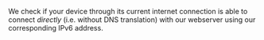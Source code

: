 We check if your device through its current internet connection is able to connect *directly* (i.e. without DNS translation) with our webserver using our corresponding IPv6 address.
